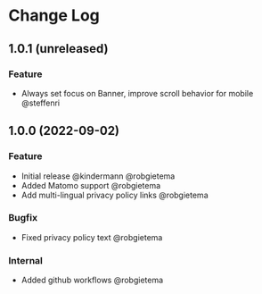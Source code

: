 # Change Log

## 1.0.1 (unreleased)

### Feature

- Always set focus on Banner, improve scroll behavior for mobile @steffenri


## 1.0.0 (2022-09-02)

### Feature

- Initial release @kindermann @robgietema
- Added Matomo support @robgietema
- Add multi-lingual privacy policy links @robgietema

### Bugfix

- Fixed privacy policy text @robgietema

### Internal

- Added github workflows @robgietema
